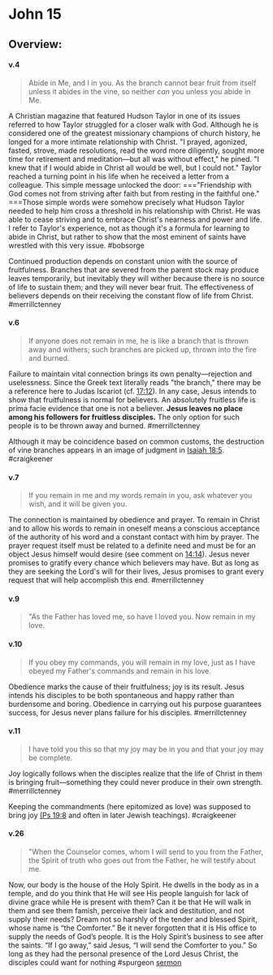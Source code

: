 # John 15

## Overview:


#### v.4
>Abide in Me, and I in you. As the branch cannot bear fruit from itself unless it abides in the vine, so neither _can_ you unless you abide in Me.

A Christian magazine that featured Hudson Taylor in one of its issues referred to how Taylor struggled for a closer walk with God. Although he is considered one of the greatest missionary champions of church history, he longed for a more intimate relationship with Christ. "I prayed, agonized, fasted, strove, made resolutions, read the word more diligently, sought more time for retirement and meditation—but all was without effect," he pined. "I knew that if I would abide in Christ all would be well, but I could not." Taylor reached a turning point in his life when he received a letter from a colleague. This simple message unlocked the door: ==="Friendship with God comes not from striving after faith but from resting in the faithful one." ===Those simple words were somehow precisely what Hudson Taylor needed to help him cross a threshold in his relationship with Christ. He was able to cease striving and to embrace Christ's nearness and power and life. I refer to Taylor's experience, not as though it's a formula for learning to abide in Christ, but rather to show that the most eminent of saints have wrestled with this very issue.
#bobsorge 

Continued production depends on constant union with the source of fruitfulness. Branches that are severed from the parent stock may produce leaves temporarily, but inevitably they will wither because there is no source of life to sustain them; and they will never bear fruit. The effectiveness of believers depends on their receiving the constant flow of life from Christ.
#merrillctenney

#### v.6
>If anyone does not remain in me, he is like a branch that is thrown away and withers; such branches are picked up, thrown into the fire and burned.

Failure to maintain vital connection brings its own penalty—rejection and uselessness. Since the Greek text literally reads "the branch," there may be a reference here to Judas Iscariot (cf. [17:12](John17#v.12)). In any case, Jesus intends to show that fruitfulness is normal for believers. An absolutely fruitless life is prima facie evidence that one is not a believer. **Jesus leaves no place among his followers for fruitless disciples.** The only option for such people is to be thrown away and burned.
#merrillctenney 

Although it may be coincidence based on common customs, the destruction of vine branches appears in an image of judgment in [Isaiah 18:5](Isaiah18#v.5).
#craigkeener 

#### v.7
>If you remain in me and my words remain in you, ask whatever you wish, and it will be given you.

The connection is maintained by obedience and prayer. To remain in Christ and to allow his words to remain in oneself means a conscious acceptance of the authority of his word and a constant contact with him by prayer. The prayer request itself must be related to a definite need and must be for an object Jesus himself would desire (see comment on [14:14](John14#v.14)). Jesus never promises to gratify every chance which believers may have. But as long as they are seeking the Lord's will for their lives, Jesus promises to grant every request that will help accomplish this end.
#merrillctenney 

#### v.9
>"As the Father has loved me, so have I loved you. Now remain in my love.

#### v.10
>If you obey my commands, you will remain in my love, just as I have obeyed my Father's commands and remain in his love.

Obedience marks the cause of their fruitfulness; joy is its result. Jesus intends his disciples to be both spontaneous and happy rather than burdensome and boring. Obedience in carrying out his purpose guarantees success, for Jesus never plans failure for his disciples.
#merrillctenney 

#### v.11
>I have told you this so that my joy may be in you and that your joy may be complete.

Joy logically follows when the disciples realize that the life of Christ in them is bringing fruit—something they could never produce in their own strength.
#merrillctenney 

Keeping the commandments (here epitomized as love) was supposed to bring joy [(Ps 19:8](Psalm19.md#v.8) and often in later Jewish teachings).
#craigkeener 

#### v.26
>"When the Counselor comes, whom I will send to you from the Father, the Spirit of truth who goes out from the Father, he will testify about me.

Now, our body is the house of the Holy Spirit. He dwells in the body as in a temple, and do you think that He will see His people languish for lack of divine grace while He is present with them? Can it be that He will walk in them and see them famish, perceive their lack and destitution, and not supply their needs? Dream not so harshly of the tender and blessed Spirit, whose name is “the Comforter.” Be it never forgotten that it is His office to supply the needs of God’s people. It is the Holy Spirit’s business to see after the saints. “If I go away,” said Jesus, “I will send the Comforter to you.” So long as they had the personal presence of the Lord Jesus Christ, the disciples could want for nothing
#spurgeon [sermon](https://www.spurgeongems.org/sermon/chs537.pdf)


